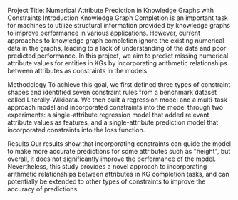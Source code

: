 Project Title: Numerical Attribute Prediction in Knowledge Graphs with Constraints
Introduction
Knowledge Graph Completion is an important task for machines to utilize structural information provided by knowledge graphs to improve performance in various applications. However, current approaches to knowledge graph completion ignore the existing numerical data in the graphs, leading to a lack of understanding of the data and poor predicted performance. In this project, we aim to predict missing numerical attribute values for entities in KGs by incorporating arithmetic relationships between attributes as constraints in the models.

Methodology
To achieve this goal, we first defined three types of constraint shapes and identified seven constraint rules from a benchmark dataset called Literally-Wikidata. We then built a regression model and a multi-task approach model and incorporated constraints into the model through two experiments: a single-attribute regression model that added relevant attribute values as features, and a single-attribute prediction model that incorporated constraints into the loss function.

Results
Our results show that incorporating constraints can guide the model to make more accurate predictions for some attributes such as "height", but overall, it does not significantly improve the performance of the model. Nevertheless, this study provides a novel approach to incorporating arithmetic relationships between attributes in KG completion tasks, and can potentially be extended to other types of constraints to improve the accuracy of predictions.